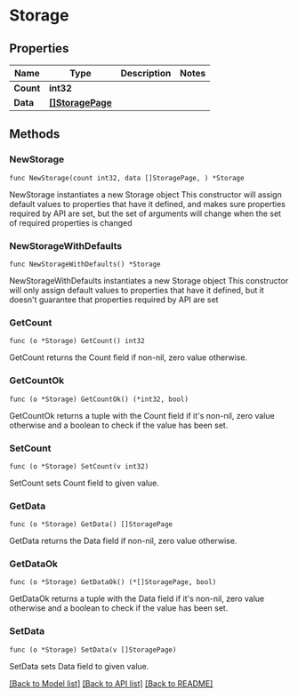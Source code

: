 # Storage

## Properties

Name | Type | Description | Notes
------------ | ------------- | ------------- | -------------
**Count** | **int32** |  | 
**Data** | [**[]StoragePage**](StoragePage.md) |  | 

## Methods

### NewStorage

`func NewStorage(count int32, data []StoragePage, ) *Storage`

NewStorage instantiates a new Storage object
This constructor will assign default values to properties that have it defined,
and makes sure properties required by API are set, but the set of arguments
will change when the set of required properties is changed

### NewStorageWithDefaults

`func NewStorageWithDefaults() *Storage`

NewStorageWithDefaults instantiates a new Storage object
This constructor will only assign default values to properties that have it defined,
but it doesn't guarantee that properties required by API are set

### GetCount

`func (o *Storage) GetCount() int32`

GetCount returns the Count field if non-nil, zero value otherwise.

### GetCountOk

`func (o *Storage) GetCountOk() (*int32, bool)`

GetCountOk returns a tuple with the Count field if it's non-nil, zero value otherwise
and a boolean to check if the value has been set.

### SetCount

`func (o *Storage) SetCount(v int32)`

SetCount sets Count field to given value.


### GetData

`func (o *Storage) GetData() []StoragePage`

GetData returns the Data field if non-nil, zero value otherwise.

### GetDataOk

`func (o *Storage) GetDataOk() (*[]StoragePage, bool)`

GetDataOk returns a tuple with the Data field if it's non-nil, zero value otherwise
and a boolean to check if the value has been set.

### SetData

`func (o *Storage) SetData(v []StoragePage)`

SetData sets Data field to given value.



[[Back to Model list]](../README.md#documentation-for-models) [[Back to API list]](../README.md#documentation-for-api-endpoints) [[Back to README]](../README.md)


